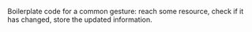 Boilerplate code for a common gesture: reach some resource, check if it has changed, store the updated information.
